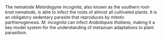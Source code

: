 [//]: # (Created by ./bin/manage_files.pl from ./species/Meloidogyne_incognita/Meloidogyne_incognita.about.html on Thu Jun 11 13:44:47 2020)
The nematode _Meloidogyne incognita_, also known as the southern root-knot nematode, is able to infect the roots of almost all cultivated plants. It is an obligatory sedentary parasite that reproduces by mitotic parthenogenesis. _M. incognita_ can infect _Arabidopsis thaliana_, making it a key model system for the understanding of metazoan adaptations to plant parasitism.
